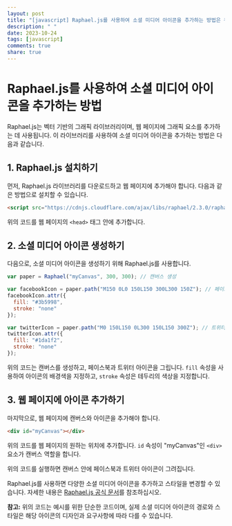```yaml
---
layout: post
title: "[javascript] Raphael.js를 사용하여 소셜 미디어 아이콘을 추가하는 방법은 무엇인가?"
description: " "
date: 2023-10-24
tags: [javascript]
comments: true
share: true
---
```

# Raphael.js를 사용하여 소셜 미디어 아이콘을 추가하는 방법

Raphael.js는 벡터 기반의 그래픽 라이브러리이며, 웹 페이지에 그래픽 요소를 추가하는 데 사용됩니다. 이 라이브러리를 사용하여 소셜 미디어 아이콘을 추가하는 방법은 다음과 같습니다.

## 1. Raphael.js 설치하기
먼저, Raphael.js 라이브러리를 다운로드하고 웹 페이지에 추가해야 합니다. 다음과 같은 방법으로 설치할 수 있습니다.

```html
<script src="https://cdnjs.cloudflare.com/ajax/libs/raphael/2.3.0/raphael.min.js"></script>
```
위의 코드를 웹 페이지의 `<head>` 태그 안에 추가합니다.

## 2. 소셜 미디어 아이콘 생성하기
다음으로, 소셜 미디어 아이콘을 생성하기 위해 Raphael.js를 사용합니다.

```javascript
var paper = Raphael("myCanvas", 300, 300); // 캔버스 생성

var facebookIcon = paper.path("M150 0L0 150L150 300L300 150Z"); // 페이스북 아이콘
facebookIcon.attr({
  fill: "#3b5998",
  stroke: "none"
});

var twitterIcon = paper.path("M0 150L150 0L300 150L150 300Z"); // 트위터 아이콘
twitterIcon.attr({
  fill: "#1da1f2",
  stroke: "none"
});
```
위의 코드는 캔버스를 생성하고, 페이스북과 트위터 아이콘을 그립니다. `fill` 속성을 사용하여 아이콘의 배경색을 지정하고, `stroke` 속성은 테두리의 색상을 지정합니다.

## 3. 웹 페이지에 아이콘 추가하기
마지막으로, 웹 페이지에 캔버스와 아이콘을 추가해야 합니다.

```html
<div id="myCanvas"></div>
```
위의 코드를 웹 페이지의 원하는 위치에 추가합니다. `id` 속성이 "myCanvas"인 `<div>` 요소가 캔버스 역할을 합니다.

위의 코드를 실행하면 캔버스 안에 페이스북과 트위터 아이콘이 그려집니다.

Raphael.js를 사용하면 다양한 소셜 미디어 아이콘을 추가하고 스타일을 변경할 수 있습니다. 자세한 내용은 [Raphael.js 공식 문서](http://dmitrybaranovskiy.github.io/raphael)를 참조하십시오.

**참고:** 위의 코드는 예시를 위한 단순한 코드이며, 실제 소셜 미디어 아이콘의 경로와 스타일은 해당 아이콘의 디자인과 요구사항에 따라 다를 수 있습니다.